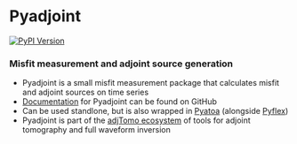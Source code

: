 # Pyadjoint

[![PyPI Version](https://img.shields.io/pypi/v/pyadjoint.svg)](https://pypi.python.org/pypi/pyadjoint)

### Misfit measurement and adjoint source generation

- Pyadjoint is a small misfit measurement package that calculates misfit and adjoint sources on time series
- [Documentation](https://adjtomo.github.io/pyadjoint) for Pyadjoint can be found on GitHub
- Can be used standlone, but is also wrapped in [Pyatoa](https://github.com/adjtomo/pyatoa) (alongside 
  [Pyflex](https://github.com/adjtomo/pyflex))
- Pyadjoint is part of the [adjTomo ecosystem](https://github.com/adjtomo) of tools for 
  adjoint tomography and full waveform inversion
